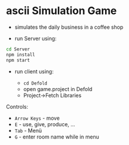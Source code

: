 # ascii Simulation Game

- simulates the daily business in a coffee shop


- run Server using:

```sh
cd Server
npm install
npm start
``` 

- run client using:

  - `cd Defold`
  - open game.project in Defold
  - Project->Fetch Libraries

Controls:
- `Arrow Keys` - move
- `E` - use, give, produce, ... 
- `Tab` - Menü
- `G` - enter room name while in menu
